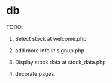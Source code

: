 db
==

TODO:

1. Select stock at welcome.php

2. add more info in signup.php

3. Display stock data at stock_data.php

4. decorate pages.